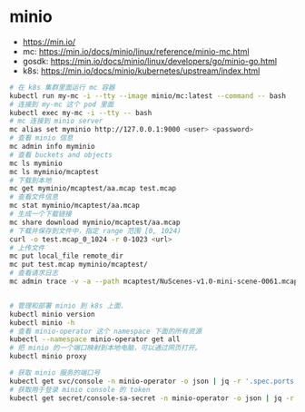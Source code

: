 # minio

- <https://min.io/>
- mc: <https://min.io/docs/minio/linux/reference/minio-mc.html>
- gosdk: <https://min.io/docs/minio/linux/developers/go/minio-go.html>
- k8s: <https://min.io/docs/minio/kubernetes/upstream/index.html>

```sh
# 在 k8s 集群里面运行 mc 容器
kubectl run my-mc -i --tty --image minio/mc:latest --command -- bash
# 连接到 my-mc 这个 pod 里面
kubectl exec my-mc -i --tty -- bash
# mc 连接到 minio server
mc alias set myminio http://127.0.0.1:9000 <user> <password>
# 查看 minio 信息
mc admin info myminio
# 查看 buckets and objects
mc ls myminio
mc ls myminio/mcaptest
# 下载到本地
mc get myminio/mcaptest/aa.mcap test.mcap
# 查看文件信息
mc stat myminio/mcaptest/aa.mcap
# 生成一个下载链接
mc share download myminio/mcaptest/aa.mcap
# 下载并保存到文件中，指定 range 范围 [0, 1024)
curl -o test.mcap_0_1024 -r 0-1023 <url>
# 上传文件
mc put local_file remote_dir
mc put test.mcap myminio/mcaptest/
# 查看请求日志
mc admin trace -v -a --path mcaptest/NuScenes-v1.0-mini-scene-0061.mcap myminio > log.txt


# 管理和部署 minio 到 k8s 上面.
kubectl minio version
kubectl minio -h
# 查看 minio-operator 这个 namespace 下面的所有资源
kubectl --namespace minio-operator get all
# 把 minio 的一个端口映射到本地电脑，可以通过网页打开。
kubectl minio proxy

# 获取 minio 服务的端口号
kubectl get svc/console -n minio-operator -o json | jq -r '.spec.ports'
# 获取用于登录 minio console 的 token
kubectl get secret/console-sa-secret -n minio-operator -o json | jq -r '.data.token' | base64 -d
```

